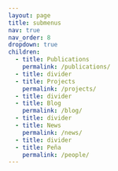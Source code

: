 ```yaml
---
layout: page
title: submenus
nav: true
nav_order: 8
dropdown: true
children:
  - title: Publications
    permalink: /publications/
  - title: divider
  - title: Projects
    permalink: /projects/
  - title: divider
  - title: Blog
    permalink: /blog/
  - title: divider
  - title: News
    permalink: /news/
  - title: divider
  - title: Peña
    permalink: /people/
---
```

